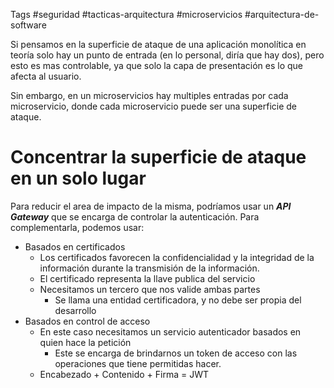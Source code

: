 Tags #seguridad #tacticas-arquitectura #microservicios #arquitectura-de-software 

Si pensamos en la superficie de ataque de una aplicación monolítica en teoría solo hay un punto de entrada (en lo personal, diría que hay dos), pero esto es mas controlable, ya que solo la capa de presentación es lo que afecta al usuario.

Sin embargo, en un microservicios hay multiples entradas por cada microservicio, donde cada microservicio puede ser una superficie de ataque.

# Concentrar la superficie de ataque en un solo lugar
Para reducir el area de impacto de la misma, podríamos usar un ***API Gateway*** que se encarga de controlar la autenticación. Para complementarla, podemos usar:

- Basados en certificados
	- Los certificados favorecen la confidencialidad y la integridad de la información durante la transmisión de la información.
	- El certificado representa la llave publica del servicio
	- Necesitamos un tercero que nos valide ambas partes
		- Se llama una entidad certificadora, y no debe ser propia del desarrollo
- Basados en control de acceso
	- En este caso necesitamos un servicio autenticador basados en quien hace la petición
		- Este se encarga de brindarnos un token de acceso con las operaciones que tiene permitidas hacer.
	- Encabezado + Contenido + Firma = JWT